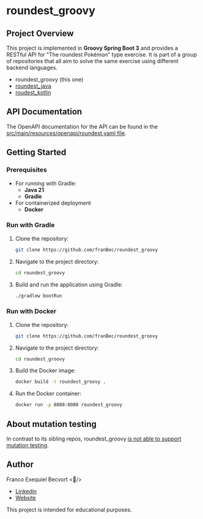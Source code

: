 # roundest_groovy

## Project Overview
This project is implemented in **Groovy Spring Boot 3** and provides a RESTful API for "The roundest Pokémon" type exercise.  It is part of a group of repositories that all aim to solve the same exercise using different backend languages.

- roundest_groovy (this one)
- [roundest_java](https://github.com/franBec/roundest_java)
- [roudest_kotlin](https://github.com/franBec/roundest_kotlin)

## API Documentation
The OpenAPI documentation for the API can be found in the [src/main/resources/openapi/roundest.yaml file](https://github.com/franBec/roundest_groovy/blob/main/src/main/resources/openapi/roundest.yaml).

## Getting Started

### Prerequisites
- For running with Gradle:
    - **Java 21**
    - **Gradle**
- For containerized deployment
    - **Docker**

### Run with Gradle
1. Clone the repository:
    ```bash
    git clone https://github.com/franBec/roundest_groovy
    ```
2. Navigate to the project directory:
    ```bash
    cd roundest_groovy
    ```
3. Build and run the application using Gradle:
    ```bash
    ./gradlew bootRun
    ```

### Run with Docker
1. Clone the repository:
     ```bash
     git clone https://github.com/franBec/roundest_groovy
     ```
2. Navigate to the project directory:
    ```bash
    cd roundest_groovy
    ```
3. Build the Docker image:
    ```bash
    docker build -t roundest_groovy .
    ```
4. Run the Docker container:
     ```bash
     docker run -p 8080:8080 roundest_groovy
     ```
## About mutation testing

In contrast to its sibling repos, roundest_groovy [is not able to support mutation testing](https://github.com/szpak/gradle-pitest-plugin/issues/221#issuecomment-668480036).

## Author
Franco Exequiel Becvort <🐤/>
- [Linkedin](https://www.linkedin.com/in/franco-becvort/)
- [Website](https://pollito.dev/)

This project is intended for educational purposes.